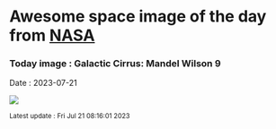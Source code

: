 
# Awesome space image of the day from [NASA](https://api.nasa.gov/)

### Today image : Galactic Cirrus: Mandel Wilson 9
Date : 2023-07-21

![](https://apod.nasa.gov/apod/image/2307/MandelWilson9_GabrielRodriguesSantos_APOD1024.jpg)

<small>Latest update : Fri Jul 21 08:16:01 2023</small>
        